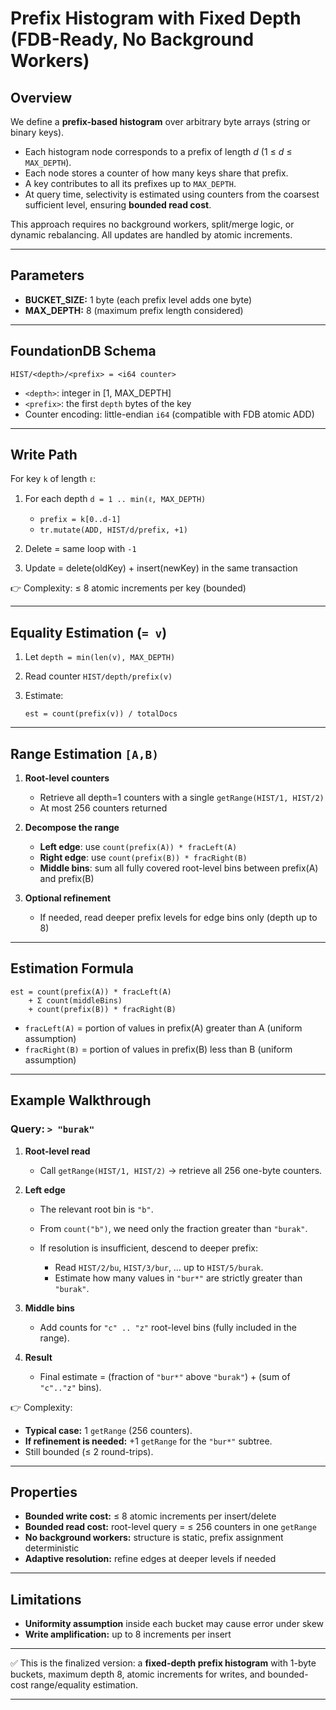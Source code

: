 # Prefix Histogram with Fixed Depth (FDB-Ready, No Background Workers)

## Overview

We define a **prefix-based histogram** over arbitrary byte arrays (string or binary keys).

* Each histogram node corresponds to a prefix of length *d* (1 ≤ *d* ≤ `MAX_DEPTH`).
* Each node stores a counter of how many keys share that prefix.
* A key contributes to all its prefixes up to `MAX_DEPTH`.
* At query time, selectivity is estimated using counters from the coarsest sufficient level, ensuring **bounded read cost**.

This approach requires no background workers, split/merge logic, or dynamic rebalancing. All updates are handled by atomic increments.

---

## Parameters

* **BUCKET\_SIZE:** 1 byte (each prefix level adds one byte)
* **MAX\_DEPTH:** 8 (maximum prefix length considered)

---

## FoundationDB Schema

```
HIST/<depth>/<prefix> = <i64 counter>
```

* `<depth>`: integer in \[1, MAX\_DEPTH]
* `<prefix>`: the first `depth` bytes of the key
* Counter encoding: little-endian `i64` (compatible with FDB atomic ADD)

---

## Write Path

For key `k` of length `ℓ`:

1. For each depth `d = 1 .. min(ℓ, MAX_DEPTH)`

    * `prefix = k[0..d-1]`
    * `tr.mutate(ADD, HIST/d/prefix, +1)`

2. Delete = same loop with `-1`

3. Update = delete(oldKey) + insert(newKey) in the same transaction

👉 Complexity: ≤ 8 atomic increments per key (bounded)

---

## Equality Estimation (`= v`)

1. Let `depth = min(len(v), MAX_DEPTH)`
2. Read counter `HIST/depth/prefix(v)`
3. Estimate:

   ```
   est = count(prefix(v)) / totalDocs
   ```

---

## Range Estimation `[A,B)`

1. **Root-level counters**

    * Retrieve all depth=1 counters with a single `getRange(HIST/1, HIST/2)`
    * At most 256 counters returned

2. **Decompose the range**

    * **Left edge**: use `count(prefix(A)) * fracLeft(A)`
    * **Right edge**: use `count(prefix(B)) * fracRight(B)`
    * **Middle bins**: sum all fully covered root-level bins between prefix(A) and prefix(B)

3. **Optional refinement**

    * If needed, read deeper prefix levels for edge bins only (depth up to 8)

---

## Estimation Formula

```
est = count(prefix(A)) * fracLeft(A)
    + Σ count(middleBins)
    + count(prefix(B)) * fracRight(B)
```

* `fracLeft(A)` = portion of values in prefix(A) greater than A (uniform assumption)
* `fracRight(B)` = portion of values in prefix(B) less than B (uniform assumption)

---

## Example Walkthrough

### Query: `> "burak"`

1. **Root-level read**

    * Call `getRange(HIST/1, HIST/2)` → retrieve all 256 one-byte counters.

2. **Left edge**

    * The relevant root bin is `"b"`.
    * From `count("b")`, we need only the fraction greater than `"burak"`.
    * If resolution is insufficient, descend to deeper prefix:

        * Read `HIST/2/bu`, `HIST/3/bur`, … up to `HIST/5/burak`.
        * Estimate how many values in `"bur*"` are strictly greater than `"burak"`.

3. **Middle bins**

    * Add counts for `"c" .. "z"` root-level bins (fully included in the range).

4. **Result**

    * Final estimate = (fraction of `"bur*"` above `"burak"`) + (sum of `"c".."z"` bins).

👉 Complexity:

* **Typical case:** 1 `getRange` (256 counters).
* **If refinement is needed:** +1 `getRange` for the `"bur*"` subtree.
* Still bounded (≤ 2 round-trips).

---

## Properties

* **Bounded write cost:** ≤ 8 atomic increments per insert/delete
* **Bounded read cost:** root-level query = ≤ 256 counters in one `getRange`
* **No background workers:** structure is static, prefix assignment deterministic
* **Adaptive resolution:** refine edges at deeper levels if needed

---

## Limitations

* **Uniformity assumption** inside each bucket may cause error under skew
* **Write amplification:** up to 8 increments per insert

---

✅ This is the finalized version: a **fixed-depth prefix histogram** with 1-byte buckets, maximum depth 8, atomic increments for writes, and bounded-cost range/equality estimation.

---